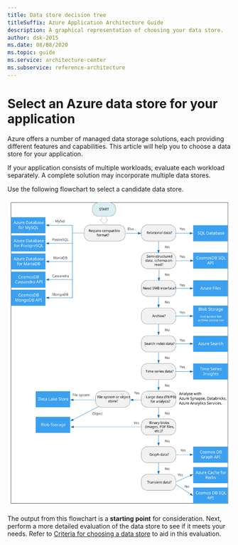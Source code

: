 ```yaml
---
title: Data store decision tree
titleSuffix: Azure Application Architecture Guide
description: A graphical representation of choosing your data store.
author: dsk-2015
ms.date: 08/08/2020
ms.topic: guide
ms.service: architecture-center
ms.subservice: reference-architecture
---
```


# Select an Azure data store for your application

Azure offers a number of managed data storage solutions, each providing different features and capabilities. This article will help you to choose a data store for your application. 

If your application consists of multiple workloads, evaluate each workload separately. A complete solution may incorporate multiple data stores. 

Use the following flowchart to select a candidate data store.

![Data store decision tree](./images/data-store-decision-tree.svg)

The output from this flowchart is a **starting point** for consideration. Next, perform a more detailed evaluation of the data store to see if it meets your needs. Refer to [Criteria for choosing a data store](./data-store-considerations.md) to aid in this evaluation.
